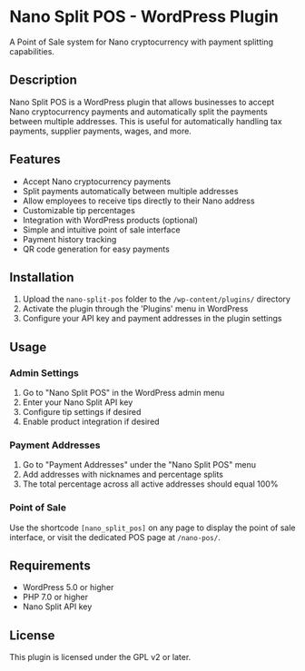 # Nano Split POS - WordPress Plugin

A Point of Sale system for Nano cryptocurrency with payment splitting capabilities.

## Description

Nano Split POS is a WordPress plugin that allows businesses to accept Nano cryptocurrency payments and automatically split the payments between multiple addresses. This is useful for automatically handling tax payments, supplier payments, wages, and more.

## Features

- Accept Nano cryptocurrency payments
- Split payments automatically between multiple addresses
- Allow employees to receive tips directly to their Nano address
- Customizable tip percentages
- Integration with WordPress products (optional)
- Simple and intuitive point of sale interface
- Payment history tracking
- QR code generation for easy payments

## Installation

1. Upload the `nano-split-pos` folder to the `/wp-content/plugins/` directory
2. Activate the plugin through the 'Plugins' menu in WordPress
3. Configure your API key and payment addresses in the plugin settings

## Usage

### Admin Settings

1. Go to "Nano Split POS" in the WordPress admin menu
2. Enter your Nano Split API key
3. Configure tip settings if desired
4. Enable product integration if desired

### Payment Addresses

1. Go to "Payment Addresses" under the "Nano Split POS" menu
2. Add addresses with nicknames and percentage splits
3. The total percentage across all active addresses should equal 100%

### Point of Sale

Use the shortcode `[nano_split_pos]` on any page to display the point of sale interface, or visit the dedicated POS page at `/nano-pos/`.

## Requirements

- WordPress 5.0 or higher
- PHP 7.0 or higher
- Nano Split API key

## License

This plugin is licensed under the GPL v2 or later. 